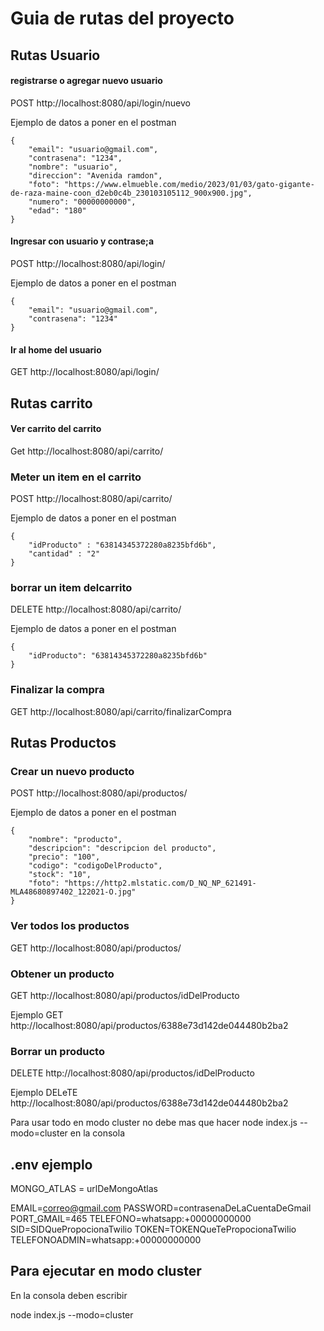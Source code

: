 # Guia de rutas del proyecto

## Rutas Usuario
#### registrarse o agregar nuevo usuario
POST  http://localhost:8080/api/login/nuevo

Ejemplo de datos a poner en el postman
```
{
    "email": "usuario@gmail.com",
    "contrasena": "1234",
    "nombre": "usuario",
    "direccion": "Avenida ramdon",
    "foto": "https://www.elmueble.com/medio/2023/01/03/gato-gigante-de-raza-maine-coon_d2eb0c4b_230103105112_900x900.jpg",
    "numero": "00000000000",
    "edad": "180"
}
```

#### Ingresar con usuario y contrase;a
POST  http://localhost:8080/api/login/

Ejemplo de datos a poner en el postman
```
{
    "email": "usuario@gmail.com",
    "contrasena": "1234"
}
```

#### Ir al home del usuario
GET  http://localhost:8080/api/login/

## Rutas carrito

#### Ver carrito del carrito
Get http://localhost:8080/api/carrito/

### Meter un item en el carrito
POST http://localhost:8080/api/carrito/

Ejemplo de datos a poner en el postman
```
{
    "idProducto" : "63814345372280a8235bfd6b",
    "cantidad" : "2"
}
```

### borrar un item delcarrito
DELETE http://localhost:8080/api/carrito/

Ejemplo de datos a poner en el postman
```
{
    "idProducto": "63814345372280a8235bfd6b"
}
```

### Finalizar la compra 
GET http://localhost:8080/api/carrito/finalizarCompra


## Rutas Productos
### Crear un nuevo producto
POST http://localhost:8080/api/productos/

Ejemplo de datos a poner en el postman
```
{
    "nombre": "producto",
    "descripcion": "descripcion del producto",
    "precio": "100",
    "codigo": "codigoDelProducto",
    "stock": "10",
    "foto": "https://http2.mlstatic.com/D_NQ_NP_621491-MLA48680897402_122021-O.jpg"
}
```

### Ver todos los productos
GET http://localhost:8080/api/productos/

### Obtener un producto
GET http://localhost:8080/api/productos/idDelProducto

Ejemplo
GET http://localhost:8080/api/productos/6388e73d142de044480b2ba2

### Borrar un producto
DELETE http://localhost:8080/api/productos/idDelProducto

Ejemplo
DELeTE http://localhost:8080/api/productos/6388e73d142de044480b2ba2

Para usar todo en modo cluster no debe mas que hacer node index.js --modo=cluster en la consola

## .env ejemplo
MONGO_ATLAS = urlDeMongoAtlas

EMAIL=correo@gmail.com
PASSWORD=contrasenaDeLaCuentaDeGmail
PORT_GMAIL=465
TELEFONO=whatsapp:+00000000000
SID=SIDQuePropocionaTwilio
TOKEN=TOKENQueTePropocionaTwilio
TELEFONOADMIN=whatsapp:+00000000000

## Para ejecutar en modo cluster
En la consola deben escribir

node index.js --modo=cluster